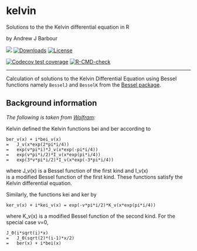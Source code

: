 # kelvin

Solutions to the the Kelvin differential equation in R

by Andrew J Barbour

<!-- 
[![Travis Build Status](https://travis-ci.org/abarbour/kelvin.svg)](https://travis-ci.org/abarbour/kelvin)[![AppVeyor Build Status](https://ci.appveyor.com/api/projects/status/github/abarbour/kelvin?branch=master&svg=true)](https://ci.appveyor.com/project/abarbour/kelvin)[![Code Coverage](https://codecov.io/gh/abarbour/kelvin/branch/master/graph/badge.svg)](https://codecov.io/gh/abarbour/kelvin?branch=master)[![License](https://img.shields.io/badge/license-GPL-orange.svg)](https://www.gnu.org/licenses/gpl-2.0.html)[![CRAN\_Status\_Badge](https://www.r-pkg.org/badges/version/kelvin)](https://cran.r-project.org/package=kelvin)[![Downloads](https://cranlogs.r-pkg.org/badges/kelvin)](https://www.r-pkg.org/pkg/kelvin)
badges: end -->

<!-- badges: start -->
[![](https://www.r-pkg.org/badges/version-last-release/kelvin?color=green)](https://cran.r-project.org/package=kelvin)
[![Downloads](https://cranlogs.r-pkg.org/badges/kelvin)](https://www.r-pkg.org/pkg/kelvin) 
[![License](https://img.shields.io/badge/license-GPL-lightgrey.svg)](https://www.gnu.org/licenses/gpl-2.0.html)

[![Codecov test coverage](https://codecov.io/gh/abarbour/kelvin/graph/badge.svg)](https://app.codecov.io/gh/abarbour/kelvin)
[![R-CMD-check](https://github.com/abarbour/kelvin/actions/workflows/R-CMD-check.yaml/badge.svg)](https://github.com/abarbour/kelvin/actions/workflows/R-CMD-check.yaml)
<!-- badges: end -->

--------
Calculation of solutions to the Kelvin Differential Equation
using Bessel functions namely
`BesselJ`  and  `BesselK` from the [Bessel package](https://cran.r-project.org/package=Bessel).

## Background information

*The following is taken from [Wolfram](http://mathworld.wolfram.com/KelvinFunctions.html):*

Kelvin defined the Kelvin functions bei and ber according to

	ber_v(x) + i*bei_v(x)
	=	J_v(x*exp(2*pi*i/4))
	=	exp(v*pi*i)*J_v(x*exp(-pi*i/4))
	=	exp(v*pi*i/2)*I_v(x*exp(pi*i/4))
	=	exp(3*v*pi*i/2)*I_v(x*exp(-3*pi*i/4))

where	J_v(x)	is a Bessel function of the first kind and	I_v(x)	
is a modified Bessel function of the first kind. These functions satisfy the 
Kelvin differential equation.

Similarly, the functions kei and ker by

	ker_v(x) + i*kei_v(x) = exp(-v*pi*i/2)*K_v(x*exp(pi*i/4))

where	K_v(x)	is a modified Bessel function of the second kind. 
For the special case v=0,

	J_0(i*sqrt(i)*x)
	=	J_0(sqrt(2)*(i-1)*x/2)
	=	ber(x) + i*bei(x)

